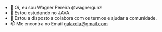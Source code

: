 - 👋 Oi, eu sou Wagner Pereira @wagnergunz
- 👀 Estou estudando no JAVA.
- 💞️ Estou a disposto a colabora com os termos e ajudar a comunidade.
- 📫 Me encontra no Email galaxdia@gmail.com

<!---
wagnergunz/wagnergunz is a ✨ special ✨ repository because its `README.md` (this file) appears on your GitHub profile.
You can click the Preview link to take a look at your changes.
--->
